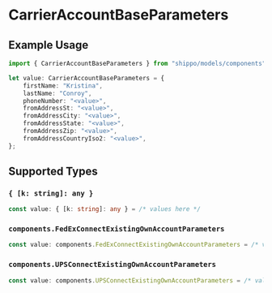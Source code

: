 # CarrierAccountBaseParameters

## Example Usage

```typescript
import { CarrierAccountBaseParameters } from "shippo/models/components";

let value: CarrierAccountBaseParameters = {
    firstName: "Kristina",
    lastName: "Conroy",
    phoneNumber: "<value>",
    fromAddressSt: "<value>",
    fromAddressCity: "<value>",
    fromAddressState: "<value>",
    fromAddressZip: "<value>",
    fromAddressCountryIso2: "<value>",
};
```

## Supported Types

### `{ [k: string]: any }`

```typescript
const value: { [k: string]: any } = /* values here */
```

### `components.FedExConnectExistingOwnAccountParameters`

```typescript
const value: components.FedExConnectExistingOwnAccountParameters = /* values here */
```

### `components.UPSConnectExistingOwnAccountParameters`

```typescript
const value: components.UPSConnectExistingOwnAccountParameters = /* values here */
```


